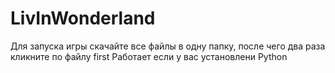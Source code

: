 # LivInWonderland

Для запуска игры скачайте все файлы в одну папку, после чего два раза кликните по файлу first
Работает если у вас установлени Python
